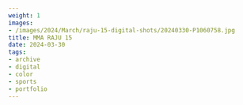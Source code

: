 ```yaml
---
weight: 1
images:
- /images/2024/March/raju-15-digital-shots/20240330-P1060758.jpg
title: MMA RAJU 15
date: 2024-03-30
tags:
- archive
- digital
- color
- sports
- portfolio
---
```

